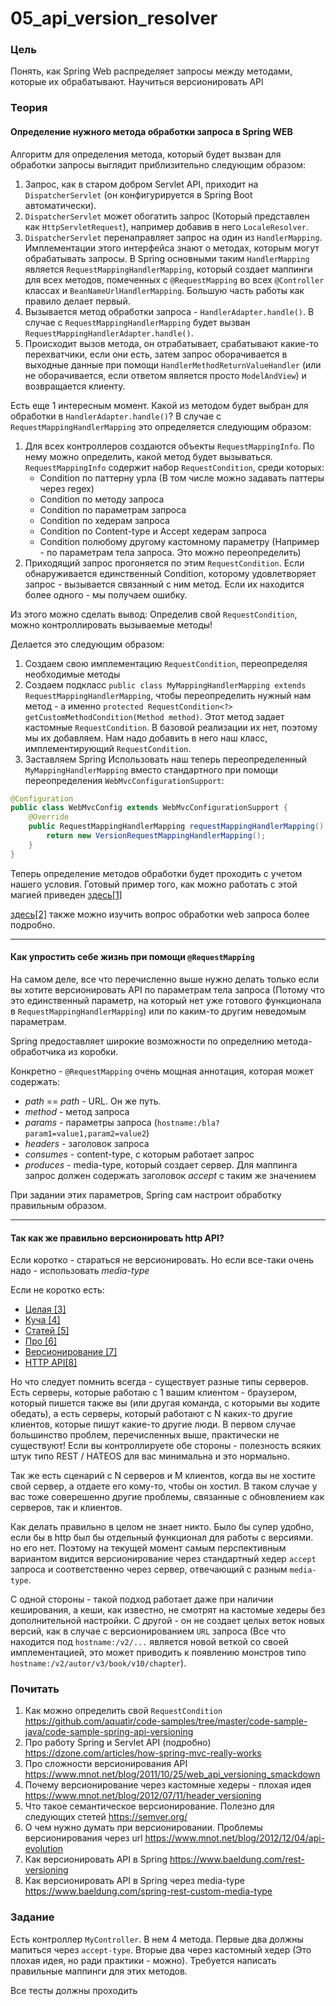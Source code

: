 # 05_api_version_resolver

### Цель

Понять, как Spring Web распределяет запросы между методами, которые их обрабатывают. Научиться версионировать API

### Теория

#### Определение нужного метода обработки запроса в Spring WEB
Алгоритм для определения метода, который будет вызван для обработки запросы выглядит приблизительно следующим образом:
1. Запрос, как в старом добром Servlet API, приходит на ```DispatcherServlet``` (он конфигурируется в Spring Boot автоматически).
2. ```DispatcherServlet``` может обогатить запрос (Который представлен как ```HttpServletRequest```), например добавив в него 
```LocaleResolver```.
3. ```DispatcherServlet``` перенаправляет запрос на один из ```HandlerMapping```. Имплементации этого интерфейса знают о методах,
 которым могут обрабатывать запросы. В Spring основными таким ```HandlerMapping``` является ```RequestMappingHandlerMapping```, 
 который создает маппинги для всех методов, помеченных с ```@RequestMapping```  во всех ```@Controller``` классах 
 и ```BeanNameUrlHandlerMapping```. Большую часть работы как правило делает первый.
4. Вызывается метод обработки запроса - ```HandlerAdapter.handle()```. В случае с ```RequestMappingHandlerMapping``` 
будет вызван ```RequestMappingHandlerAdapter.handle()```. 
5. Происходит вызов метода, он отрабатывает, срабатывают какие-то перехватчики, если они есть, затем запрос оборачивается 
в выходные данные при помощи ```HandlerMethodReturnValueHandler``` (или не оборачивается, если ответом является просто ```ModelAndView```) 
и возвращается клиенту.

Есть еще 1 интересным момент. Какой из методом будет выбран для обработки в ```HandlerAdapter.handle()```? В случае с 
```RequestMappingHandlerMapping``` это определяется следующим образом:

1. Для всех контроллеров создаются объекты ```RequestMappingInfo```. По нему можно определить,
какой метод будет вызываться. ```RequestMappingInfo``` содержит набор ```RequestCondition```, среди которых:
    - Condition по паттерну урла (В том числе можно задавать паттеры через regex)
    - Condition по методу запроса
    - Condition по параметрам запроса
    - Condition по хедерам запроса
    - Condition по Content-type и Accept хедерам запроса
    - Condition полюбому другому кастомному параметру (Например - по параметрам тела запроса. Это можно переопределить)
2. Приходящий запрос прогоняется по этим ```RequestCondition```. Если обнаруживается единственный Condition, которому удовлетворяет 
запрос - вызывается связанный с ним метод. Если их находится более одного - мы получаем ошибку.

Из этого можно сделать вывод: Определив свой ```RequestCondition```, можно контроллировать вызываемые методы!

Делается это следующим образом:
1. Создаем свою имплементацию ```RequestCondition```, переопределяя необходимые методы
2. Создаем подкласс ```public class MyMappingHandlerMapping extends RequestMappingHandlerMapping```, чтобы переопределить
нужный нам метод - а именно ```protected RequestCondition<?> getCustomMethodCondition(Method method)```. Этот метод 
задает кастомные ```RequestCondition```. В базовой реализации их нет, поэтому мы их добавляем. Нам надо добавить в него 
наш класс, имплементирующий ```RequestCondition```.
3. Заставляем Spring Использовать наш теперь переопределенный ```MyMappingHandlerMapping``` вместо стандартного при помощи 
переопределения ```WebMvcConfigurationSupport```:
```java
@Configuration
public class WebMvcConfig extends WebMvcConfigurationSupport {
    @Override
    public RequestMappingHandlerMapping requestMappingHandlerMapping() {
        return new VersionRequestMappingHandlerMapping();
    }
}
``` 
Теперь определение методов обработки будет проходить с учетом нашего условия. 
Готовый пример того, как можно работать с этой магией приведен 
[здесь[1]](https://github.com/aquatir/code-samples/tree/master/code-sample-java/code-sample-spring-api-versioning)

[здесь[2]](https://dzone.com/articles/how-spring-mvc-really-works) также можно изучить вопрос обработки web запроса более подробно.

--- 
#### Как упростить себе жизнь при помощи ```@RequestMapping```

На самом деле, все что перечисленно выше нужно делать только если вы хотите версионировать API по параметрам тела запроса
(Потому что это единственный параметр, на который нет уже готового функционала в ```RequestMappingHandlerMapping```) или
по каким-то другим неведомым параметрам.
 
Spring предоставляет широкие возможности по определнию метода-обработчика из коробки.

Конкретно - ```@RequestMapping``` очень мощная аннотация, которая может содержать:
- *path* == *path* - URL. Он же путь.
- *method* - метод запроса
- *params* - параметры запроса (```hostname:/bla?param1=value1,param2=value2```)
- *headers* - заголовок запроса
- *consumes* - content-type, с которым работает запрос
- *produces* - media-type, который создает сервер. Для маппинга запрос должен содержать заголовок *accept* с таким же значением

При задании этих параметров, Spring сам настроит обработку правильным образом. 

--- 

#### Так как же правильно версионировать http API?

Если коротко - стараться не версионировать. Но если все-таки очень надо - использовать *media-type*

Если не коротко есть:
- [Целая [3]](https://www.mnot.net/blog/2011/10/25/web_api_versioning_smackdown) 
- [Куча [4]](https://www.mnot.net/blog/2012/07/11/header_versioning)
- [Статей [5]](https://semver.org/)
- [Про [6]](https://www.mnot.net/blog/2012/12/04/api-evolution)
- [Версионирование [7]](https://www.baeldung.com/rest-versioning) 
- [HTTP API[8]](https://www.baeldung.com/spring-rest-custom-media-type)

Но что следует помнить всегда - существует разные типы серверов. Есть серверы, которые работаю с 1 вашим клиентом - браузером,
который пишется также вы (или другая команда, с которыми вы ходите обедать), а есть серверы, который работают с N каких-то
другие клиентов, которые пишут какие-то другие люди. В первом случае большинство проблем, перечисленных выше, практически 
не существуют! Если вы контроллируете обе стороны - полезность всяких штук типо REST / HATEOS для вас минимальна и это нормально.

Так же есть сценарий с N серверов и M клиентов, когда вы не хостите свой сервер, а отдаете его кому-то, чтобы он хостил.
В таком случае у вас тоже соверешенно другие проблемы, связанные с обновлением как серверов, так и клиентов.

Как делать правильно в целом не знает никто. Было бы супер удобно, если бы в http был бы отдельный функционал для работы с 
версиями. но его нет. Поэтому на текущей момент самым перспективным вариантом видится версионирование через стандартный 
хедер ```accept``` запроса и соответственно через сервер, отвечающий c разным ```media-type```. 

С одной стороны - такой подход работает даже при наличии кеширования, а кеши, как известно, не смотрят на кастомые хедеры
без дополнительной настройки. С другой - он не создает целых веток новых версий, как в случае с версионированием 
```URL``` запроса (Все что находится под ```hostname:/v2/...``` является новой веткой со своей имплементацией, это может
приводить к появлению монстров типо ```hostname:/v2/autor/v3/book/v10/chapter```).

### Почитать

1. Как можно определить свой ```RequestCondition``` https://github.com/aquatir/code-samples/tree/master/code-sample-java/code-sample-spring-api-versioning
2. Про работу Spring и Servlet API (подробно) https://dzone.com/articles/how-spring-mvc-really-works
3. Про сложности версионирования API https://www.mnot.net/blog/2011/10/25/web_api_versioning_smackdown
4. Почему версионирование через кастомные хедеры - плохая идея https://www.mnot.net/blog/2012/07/11/header_versioning
5. Что такое семантическое версионирование. Полезно для следующих стетей https://semver.org/
6. О чем нужно думать при версионировании. Проблемы версионирования через url https://www.mnot.net/blog/2012/12/04/api-evolution
7. Как версионировать API в Spring https://www.baeldung.com/rest-versioning
8. Как версионировать API в Spring через media-type https://www.baeldung.com/spring-rest-custom-media-type
### Задание

Есть контроллер ```MyController```. В нем 4 метода. Первые два должны мапиться через ```accept-type```. 
Вторые два через кастомный хедер (Это плохая идея, но ради практики - можно). Требуется написать правильные маппинги 
для этих методов.

Все тесты должны проходить